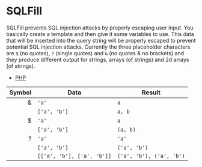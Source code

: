 # SQLFill
SQLFill prevents SQL injection attacks by properly escaping user input. You basically create a template and then give it some variables to use. This data that will be inserted into the query string will be properly escaped to prevent potential SQL injection attacks. Currently the three placeholder characters are `$` (no quotes), `?` (single quotes) and `&` (no quotes & no brackets) and they produce different output for strings, arrays (of strings) and 2d arrays (of strings).
- [PHP](https://github.com/UnrealSecurity/SQLFill/tree/main/sqlfill/php)

| Symbol 	| Data 	| Result 	|
|-:	|-	|-	|
| & 	| `'a'` 	| `a` 	|
|  	| `['a', 'b']` 	| `a, b` 	|
| $ 	| `'a'` 	| `a` 	|
|  	| `['a', 'b']` 	| `(a, b)` 	|
| ? 	| `'a'` 	| `'a'` 	|
|  	| `['a', 'b']` 	| `('a', 'b')` 	|
|  	| `[['a', 'b'], ['a', 'b']]` 	| `('a', 'b'), ('a', 'b')` 	|
